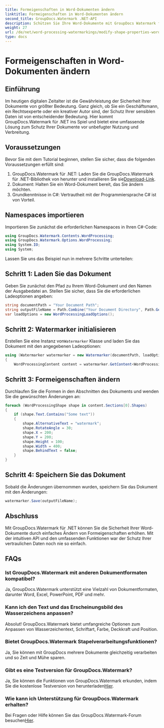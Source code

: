 ```yaml
---
title: Formeigenschaften in Word-Dokumenten ändern
linktitle: Formeigenschaften in Word-Dokumenten ändern
second_title: GroupDocs.Watermark .NET-API
description: Schützen Sie Ihre Word-Dokumente mit GroupDocs Watermark für .NET. Ändern Sie die Formeigenschaften ganz einfach, um die Sicherheit zu erhöhen.
weight: 27
url: /de/net/word-processing-watermarkings/modify-shape-properties-word-docs/
type: docs
---
```

# Formeigenschaften in Word-Dokumenten ändern

## Einführung
Im heutigen digitalen Zeitalter ist die Gewährleistung der Sicherheit Ihrer Dokumente von größter Bedeutung. Ganz gleich, ob Sie ein Geschäftsmann, ein Rechtsexperte oder ein kreativer Autor sind, der Schutz Ihrer sensiblen Daten ist von entscheidender Bedeutung. Hier kommt GroupDocs.Watermark für .NET ins Spiel und bietet eine umfassende Lösung zum Schutz Ihrer Dokumente vor unbefugter Nutzung und Verbreitung.
## Voraussetzungen
Bevor Sie mit dem Tutorial beginnen, stellen Sie sicher, dass die folgenden Voraussetzungen erfüllt sind:
1.  GroupDocs.Watermark für .NET: Laden Sie die GroupDocs.Watermark für .NET-Bibliothek von herunter und installieren Sie sie[Download-Link](https://releases.groupdocs.com/Watermark/net/).
2. Dokument: Halten Sie ein Word-Dokument bereit, das Sie ändern möchten.
3. Grundkenntnisse in C#: Vertrautheit mit der Programmiersprache C# ist von Vorteil.

## Namespaces importieren
Importieren Sie zunächst die erforderlichen Namespaces in Ihren C#-Code:
```csharp
using GroupDocs.Watermark.Contents.WordProcessing;
using GroupDocs.Watermark.Options.WordProcessing;
using System.IO;
using System;
```
Lassen Sie uns das Beispiel nun in mehrere Schritte unterteilen:
## Schritt 1: Laden Sie das Dokument
Geben Sie zunächst den Pfad zu Ihrem Word-Dokument und den Namen der Ausgabedatei an. Stellen Sie sicher, dass Sie die erforderlichen Ladeoptionen angeben:
```csharp
string documentPath = "Your Document Path";
string outputFileName = Path.Combine("Your Document Directory", Path.GetFileName(documentPath));
var loadOptions = new WordProcessingLoadOptions();
```
## Schritt 2: Watermarker initialisieren
Erstellen Sie eine Instanz von`Watermarker` Klasse und laden Sie das Dokument mit den angegebenen Ladeoptionen:
```csharp
using (Watermarker watermarker = new Watermarker(documentPath, loadOptions))
{
    WordProcessingContent content = watermarker.GetContent<WordProcessingContent>();
```
## Schritt 3: Formeigenschaften ändern
Durchlaufen Sie die Formen in den Abschnitten des Dokuments und wenden Sie die gewünschten Änderungen an:
```csharp
foreach (WordProcessingShape shape in content.Sections[0].Shapes)
{
    if (shape.Text.Contains("Some text"))
    {
        shape.AlternativeText = "watermark";
        shape.RotateAngle = 30;
        shape.X = 200;
        shape.Y = 200;
        shape.Height = 100;
        shape.Width = 400;
        shape.BehindText = false;
    }
}
```
## Schritt 4: Speichern Sie das Dokument
Sobald die Änderungen übernommen wurden, speichern Sie das Dokument mit den Änderungen:
```csharp
watermarker.Save(outputFileName);
```
## Abschluss
Mit GroupDocs.Watermark für .NET können Sie die Sicherheit Ihrer Word-Dokumente durch einfaches Ändern von Formeigenschaften erhöhen. Mit der intuitiven API und den umfassenden Funktionen war der Schutz Ihrer vertraulichen Daten noch nie so einfach.

## FAQs
### Ist GroupDocs.Watermark mit anderen Dokumentformaten kompatibel?
Ja, GroupDocs.Watermark unterstützt eine Vielzahl von Dokumentformaten, darunter Word, Excel, PowerPoint, PDF und mehr.
### Kann ich den Text und das Erscheinungsbild des Wasserzeichens anpassen?
Absolut! GroupDocs.Watermark bietet umfangreiche Optionen zum Anpassen von Wasserzeichentext, Schriftart, Farbe, Deckkraft und Position.
### Bietet GroupDocs.Watermark Stapelverarbeitungsfunktionen?
Ja, Sie können mit GroupDocs mehrere Dokumente gleichzeitig verarbeiten und so Zeit und Mühe sparen.
### Gibt es eine Testversion für GroupDocs.Watermark?
 Ja, Sie können die Funktionen von GroupDocs.Watermark erkunden, indem Sie die kostenlose Testversion von herunterladen[Hier](https://releases.groupdocs.com/).
### Wie kann ich Unterstützung für GroupDocs.Watermark erhalten?
 Bei Fragen oder Hilfe können Sie das GroupDocs.Watermark-Forum besuchen[Hier](https://forum.groupdocs.com/c/watermark/19).
